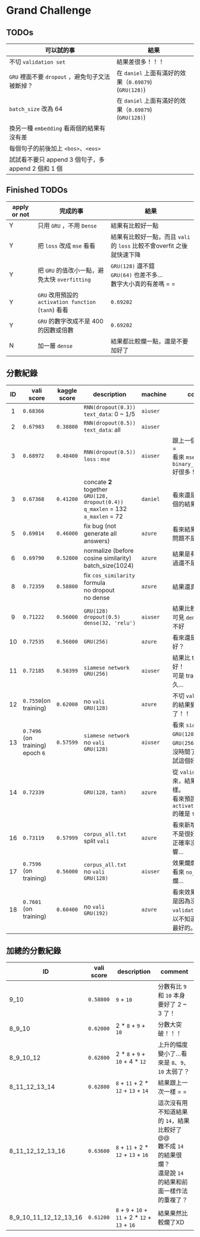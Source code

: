 # Grand Challenge

## TODOs

| 可以試的事                                  | 結果                                       |
| -------------------------------------- | ---------------------------------------- |
| 不切 `validation set`                    | 結果差很多！！！                                 |
| `GRU` 裡面不要 `dropout` ，避免句子文法被斷掉？       | 在 `daniel` 上面有滿好的效果（`0.69879`)<br>(`GRU(128)`) |
| `batch_size` 改為 64                     | 在 `daniel` 上面有滿好的效果（`0.69879`)<br>(`GRU(128)`) |
| 換另一種 `embedding` 看兩個的結果有沒有差            |                                          |
| 每個句子的前後加上 `<bos>`、`<eos>`              |                                          |
| 試試看不要只 append 3 個句子，多 append  2 個和 1 個 |                                          |

## Finished TODOs

| apply or not | 完成的事                                     | 結果                                       |
| ------------ | ---------------------------------------- | ---------------------------------------- |
| Y            | 只用 `GRU` ，不用 `Dense`                     | 結果有比較好一點                                 |
| Y            | 把 `loss` 改成 `mse` 看看                     | 結果有比較好一點，而且 `vali` 的 `loss` 比較不會overfit 之後就快速下降 |
| Y            | 把 `GRU` 的值改小一點，避免太快 `overfitting`        | `GRU(128)` 還不錯<br>`GRU(64)` 也差不多…<br>數字大小真的有差嗎 = = |
| Y            | `GRU` 改用預設的 `activation function` (`tanh`) 看看 | `0.69202`                                |
| Y            | `GRU` 的數字改成不是 400 的因數或倍數                 | `0.69202`                                |
| N            | 加一層 `dense`                              | 結果都比較爛一點，還是不要加好了                         |

## 分數紀錄

|  ID  | vali score                          | kaggle score | description                              | machine  | comment                                  |
| :--: | ----------------------------------- | ------------ | ---------------------------------------- | -------- | ---------------------------------------- |
|  1   | `0.68366`                           |              | `RNN(dropout(0.3))`<br>`text_data`: 0 ~ 1/5 | `aiuser` |                                          |
|  2   | `0.67983`                           | `0.38800`    | `RNN(dropout(0.5))`<br>`text_data`: all  | `aiuser` |                                          |
|  3   | `0.68972`                           | `0.48400`    | `RNN(dropout(0.5))`<br>`loss` : `mse`    | `aiuser` | 跟上一個也差太多 = =<br>看來 `mse` 比 `binary_crossentropy` 好很多！ |
|  3   | `0.67368`                           | `0.41200`    | concate **2** together<br>`GRU(128, dropout(0.4))`<br>`q_maxlen` = 132<br>`a_maxlen` = 72 | `daniel` | 看來還是 concate 3 個的結果比較好！                  |
|  5   | `0.69014`                           | `0.46000`    | fix bug (not generate all answers)       | `azure`  | 看來結果沒差太多，問題不是在這裡                         |
|  6   | `0.69790`                           | `0.52800`    | normalize (before cosine similarity)<br>batch_size(1024) | `azure`  | 結果是有比較好，不過還不是很OK…                        |
|  8   | `0.72359`                           | `0.58800`    | fix `cos_similarity` formula<br>no dropout<br>no dense | `azure`  | 結果還真的變好了…                                |
|  9   | `0.71222`                           | `0.56000`    | `GRU(128)`<br>`dropout(0.5)`<br>`dense(32, 'relu')` | `aiuser` | 結果比較爛<br>可見 `dense` 的效果並不好               |
|  10  | `0.72535`                           | `0.56800`    | `GRU(256)`                               | `azure`  | 看來還是 `128` 比較好？                          |
|  11  | `0.72185`                           | `0.58399`    | `siamese network`<br>`GRU(256)`          | `aiuser` | 結果比 train 兩個還好！<br>可是 train 一次要很久…       |
|  12  | `0.7550`(on training)               | `0.62000`    | no `vali`<br>`GRU(128)`                  | `azure`  | 不切 `validation set` 的結果變得更好了！！           |
|  13  | `0.7496` (on training)<br>epoch `6` | `0.57599`    | `siamese network`<br>no `vali`<br>`GRU(128)` | `aiuser` | 看來 `siamese` 配上 `GRU(128)` 比 `GRU(256)` 弱一點@@<br>沒時間了，就先不要試這個好了… |
|  14  | `0.72339`                           |              | `GRU(128, tanh)`                         | `azure`  | 從 `validation set` 看來，結果跟預設的一樣。<br>看來預設的 `activation function` 的確是 `tanh` |
|  16  | `0.73119`                           | `0.57999`    | `corpus_all.txt`<br>split `vali`         | `azure`  | 看來新增的資料品質不是很好…<br>正確率沒有明顯影響…             |
|  17  | `0.7596` (on training)              | `0.56000`    | `corpus_all.txt`<br>no `vali`<br>`GRU(128)` | `aiuser` | 效果爛爛的…<br>看來 `no_TC` 的品質很爛…              |
|  18  | `0.7601` (on training)              | `0.60400`    | no `vali`<br>`GRU(192)`                  | `azure`  | 看來效果還不錯，就是因為沒有切過 `validation set`，所以不知道效果是不是最好的。 |

## 加總的分數紀錄

| ID                           | vali score | description                              | comment                                  |
| ---------------------------- | ---------- | ---------------------------------------- | ---------------------------------------- |
| 9\_10                        | `0.58800`  | `9` + `10`                               | 分數有比 `9` 和 `10` 本身要好了 2 ~ 3 了！           |
| 8\_9\_10                     | `0.62000`  | 2 * `8` + `9` + `10`                     | 分數大突破！！！                                 |
| 8\_9\_10\_12                 | `0.62800`  | 2 * `8` + `9` + `10` + 4 * `12`          | 上升的幅度變小了…看來是 `8`、`9`、`10` 太弱了？           |
| 8\_11\_12\_13\_14            | `0.62800`  | `8` + `11` + 2 * `12` + `13` + `14`      | 結果跟上一次一樣 = =                             |
| 8\_11\_12\_12\_13\_16        | `0.63600`  | `8` + `11` + 2 * `12` + `13` + `16`      | 這次沒有用不知道結果的 `14`，結果比較好了@@<br>難不成 `14` 的結果很爛？<br>還是說 `14` 的結果和前面一樣作法的重複了？ |
| 8\_9\_10\_11\_12\_12\_13\_16 | `0.61200`  | `8` + `9` + `10` + `11` + 2 * `12` + `13` + `16` | 結果果然比較爛了XD                               |

